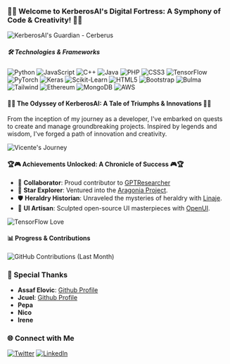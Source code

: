 ### 🏰🎉 Welcome to KerberosAI's Digital Fortress: A Symphony of Code & Creativity! 🎉🏰

![KerberosAI's Guardian - Cerberus](https://cdn.leonardo.ai/users/85b8cb83-3466-42d9-bdab-f4599fd0c092/generations/d0eaf4e1-1c14-4be5-9ee9-59dc81d172c7/variations/Default_three_head_cerberus_Bold_graphic_illustration_glowing_3_d0eaf4e1-1c14-4be5-9ee9-59dc81d172c7_1.jpg)

##### 🛠️ Technologies & Frameworks

![Python](https://img.shields.io/badge/Python-3776AB?style=for-the-badge&logo=python&logoColor=white) ![JavaScript](https://img.shields.io/badge/JavaScript-F7DF1E?style=for-the-badge&logo=javascript&logoColor=black) ![C++](https://img.shields.io/badge/C++-00599C?style=for-the-badge&logo=cplusplus&logoColor=white) ![Java](https://img.shields.io/badge/Java-007396?style=for-the-badge&logo=java&logoColor=white) ![PHP](https://img.shields.io/badge/PHP-777BB4?style=for-the-badge&logo=php&logoColor=white) ![CSS3](https://img.shields.io/badge/CSS3-1572B6?style=for-the-badge&logo=css3&logoColor=white) ![TensorFlow](https://img.shields.io/badge/TensorFlow-FF6F00?style=for-the-badge&logo=tensorflow&logoColor=white) ![PyTorch](https://img.shields.io/badge/PyTorch-EE4C2C?style=for-the-badge&logo=pytorch&logoColor=white) ![Keras](https://img.shields.io/badge/Keras-D00000?style=for-the-badge&logo=keras&logoColor=white) ![Scikit-Learn](https://img.shields.io/badge/ScikitLearn-F7931E?style=for-the-badge&logo=scikit-learn&logoColor=white) ![HTML5](https://img.shields.io/badge/HTML5-E34F26?style=for-the-badge&logo=html5&logoColor=white) ![Bootstrap](https://img.shields.io/badge/Bootstrap-7952B3?style=for-the-badge&logo=bootstrap&logoColor=white) ![Bulma](https://img.shields.io/badge/Bulma-00D1B2?style=for-the-badge&logo=bulma&logoColor=white) ![Tailwind](https://img.shields.io/badge/Tailwind-38B2AC?style=for-the-badge&logo=tailwind-css&logoColor=white) ![Ethereum](https://img.shields.io/badge/Ethereum-3C3C3D?style=for-the-badge&logo=ethereum&logoColor=white) ![MongoDB](https://img.shields.io/badge/MongoDB-47A248?style=for-the-badge&logo=mongodb&logoColor=white) ![AWS](https://img.shields.io/badge/AWS-232F3E?style=for-the-badge&logo=amazon-aws&logoColor=white)

#### 🌟🚀 The Odyssey of KerberosAI: A Tale of Triumphs & Innovations 🚀🌟

From the inception of my journey as a developer, I've embarked on quests to create and manage groundbreaking projects. Inspired by legends and wisdom, I've forged a path of innovation and creativity.

![Vicente's Journey](https://media.licdn.com/dms/image/D4D22AQHROUQAtvD85A/feedshare-shrink_800/0/1688957760779?e=1695859200&v=beta&t=DF2pGu1OEDMz1p9r9A5GXK5liq58c7YFCkRitB6KkF0)

#### 🏆🎮 Achievements Unlocked: A Chronicle of Success 🎮🏆

- 🤝 **Collaborator**: Proud contributor to [GPTResearcher](https://github.com/assafelovic/gpt-researcher) 
- 🌌 **Star Explorer**: Ventured into the [Aragonia Project](https://github.com/kerberosai/aragonia).
- 🛡️ **Heraldry Historian**: Unraveled the mysteries of heraldry with [Linaje](https://github.com/kerberosai/linaje).
- 🎨 **UI Artisan**: Sculpted open-source UI masterpieces with [OpenUI](https://github.com/kerberosai/openui).

![TensorFlow Love](https://media.licdn.com/dms/image/D4D22AQE76iZrEMp8JQ/feedshare-shrink_800/0/1689144039119?e=1695859200&v=beta&t=491VZpWEahVIy9kJsDTAVxGbhDYv5GC4hvNsizjOrDk)

#### 📊 Progress & Contributions

![GitHub Contributions (Last Month)](https://ghchart.rshah.org/kerberosai?timeframe=month)

### 🙏 Special Thanks

- **Assaf Elovic**: [Github Profile](https://github.com/assafelovic/) 
- **Jcuel**: [Github Profile](https://github.com/jcuel/) 
- **Pepa**
- **Nico**
- **Irene**

### 🌐 Connect with Me

[![Twitter](https://img.shields.io/badge/Twitter-1DA1F2?style=for-the-badge&logo=twitter&logoColor=white)](https://twitter.com/kerberosai) 
[![LinkedIn](https://img.shields.io/badge/LinkedIn-0077B5?style=for-the-badge&logo=linkedin&logoColor=white)](https://linkedin.com/in/vicent3)
